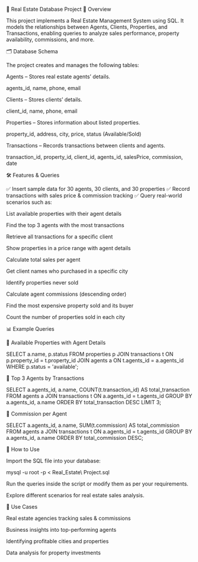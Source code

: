 🏡 Real Estate Database Project
📌 Overview

This project implements a Real Estate Management System using SQL.
It models the relationships between Agents, Clients, Properties, and Transactions, enabling queries to analyze sales performance, property availability, commissions, and more.

🗂 Database Schema

The project creates and manages the following tables:

Agents – Stores real estate agents’ details.

agents_id, name, phone, email

Clients – Stores clients’ details.

client_id, name, phone, email

Properties – Stores information about listed properties.

property_id, address, city, price, status (Available/Sold)

Transactions – Records transactions between clients and agents.

transaction_id, property_id, client_id, agents_id, salesPrice, commission, date

🛠 Features & Queries

✅ Insert sample data for 30 agents, 30 clients, and 30 properties
✅ Record transactions with sales price & commission tracking
✅ Query real-world scenarios such as:

List available properties with their agent details

Find the top 3 agents with the most transactions

Retrieve all transactions for a specific client

Show properties in a price range with agent details

Calculate total sales per agent

Get client names who purchased in a specific city

Identify properties never sold

Calculate agent commissions (descending order)

Find the most expensive property sold and its buyer

Count the number of properties sold in each city

📊 Example Queries

🔹 Available Properties with Agent Details

SELECT a.name, p.status
FROM properties p
JOIN transactions t ON p.property_id = t.property_id
JOIN agents a ON t.agents_id = a.agents_id
WHERE p.status = 'available';


🔹 Top 3 Agents by Transactions

SELECT a.agents_id, a.name, COUNT(t.transaction_id) AS total_transaction
FROM agents a
JOIN transactions t ON a.agents_id = t.agents_id
GROUP BY a.agents_id, a.name
ORDER BY total_transaction DESC
LIMIT 3;


🔹 Commission per Agent

SELECT a.agents_id, a.name, SUM(t.commission) AS total_commission
FROM agents a
JOIN transactions t ON a.agents_id = t.agents_id
GROUP BY a.agents_id, a.name
ORDER BY total_commission DESC;

🚀 How to Use

Import the SQL file into your database:

mysql -u root -p < Real_Estate\ Project.sql


Run the queries inside the script or modify them as per your requirements.

Explore different scenarios for real estate sales analysis.

📖 Use Cases

Real estate agencies tracking sales & commissions

Business insights into top-performing agents

Identifying profitable cities and properties

Data analysis for property investments
